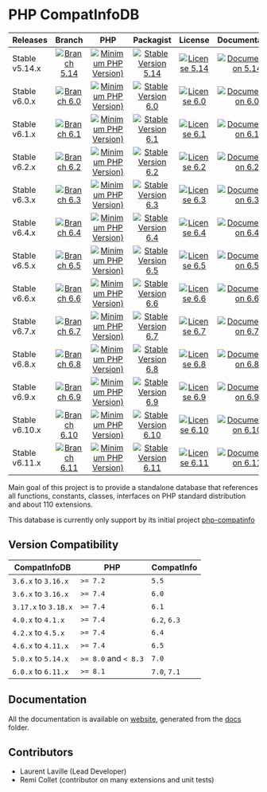 <!-- markdownlint-disable MD013 -->
# PHP CompatInfoDB

| Releases       |                     Branch                     |                               PHP                               |                          Packagist                           |                      License                      |                            Documentation                            |
|:---------------|:----------------------------------------------:|:---------------------------------------------------------------:|:------------------------------------------------------------:|:-------------------------------------------------:|:-------------------------------------------------------------------:|
| Stable v5.14.x | [![Branch 5.14][Branch_514x-img]][Branch_514x] | [![Minimum PHP Version)][PHPVersion_514x-img]][PHPVersion_514x] | [![Stable Version 5.14][Packagist_514x-img]][Packagist_514x] | [![License 5.14][License_514x-img]][License_514x] | [![Documentation 5.14][Documentation_514x-img]][Documentation_514x] |
| Stable v6.0.x  |  [![Branch 6.0][Branch_60x-img]][Branch_60x]   |  [![Minimum PHP Version)][PHPVersion_60x-img]][PHPVersion_60x]  |  [![Stable Version 6.0][Packagist_60x-img]][Packagist_60x]   |  [![License 6.0][License_60x-img]][License_60x]   |  [![Documentation 6.0][Documentation_60x-img]][Documentation_60x]   |
| Stable v6.1.x  |  [![Branch 6.1][Branch_61x-img]][Branch_61x]   |  [![Minimum PHP Version)][PHPVersion_61x-img]][PHPVersion_61x]  |  [![Stable Version 6.1][Packagist_61x-img]][Packagist_61x]   |  [![License 6.1][License_61x-img]][License_61x]   |  [![Documentation 6.1][Documentation_61x-img]][Documentation_61x]   |
| Stable v6.2.x  |  [![Branch 6.2][Branch_62x-img]][Branch_62x]   |  [![Minimum PHP Version)][PHPVersion_62x-img]][PHPVersion_62x]  |  [![Stable Version 6.2][Packagist_62x-img]][Packagist_62x]   |  [![License 6.2][License_62x-img]][License_62x]   |  [![Documentation 6.2][Documentation_62x-img]][Documentation_62x]   |
| Stable v6.3.x  |  [![Branch 6.3][Branch_63x-img]][Branch_63x]   |  [![Minimum PHP Version)][PHPVersion_63x-img]][PHPVersion_63x]  |  [![Stable Version 6.3][Packagist_63x-img]][Packagist_63x]   |  [![License 6.3][License_63x-img]][License_63x]   |  [![Documentation 6.3][Documentation_63x-img]][Documentation_63x]   |
| Stable v6.4.x  |  [![Branch 6.4][Branch_64x-img]][Branch_64x]   |  [![Minimum PHP Version)][PHPVersion_64x-img]][PHPVersion_64x]  |  [![Stable Version 6.4][Packagist_64x-img]][Packagist_64x]   |  [![License 6.4][License_64x-img]][License_64x]   |  [![Documentation 6.4][Documentation_64x-img]][Documentation_64x]   |
| Stable v6.5.x  |  [![Branch 6.5][Branch_65x-img]][Branch_65x]   |  [![Minimum PHP Version)][PHPVersion_65x-img]][PHPVersion_65x]  |  [![Stable Version 6.5][Packagist_65x-img]][Packagist_65x]   |  [![License 6.5][License_65x-img]][License_65x]   |  [![Documentation 6.5][Documentation_65x-img]][Documentation_65x]   |
| Stable v6.6.x  |  [![Branch 6.6][Branch_66x-img]][Branch_66x]   |  [![Minimum PHP Version)][PHPVersion_66x-img]][PHPVersion_66x]  |  [![Stable Version 6.6][Packagist_66x-img]][Packagist_66x]   |  [![License 6.6][License_66x-img]][License_66x]   |  [![Documentation 6.6][Documentation_66x-img]][Documentation_66x]   |
| Stable v6.7.x  |  [![Branch 6.7][Branch_67x-img]][Branch_67x]   |  [![Minimum PHP Version)][PHPVersion_67x-img]][PHPVersion_67x]  |  [![Stable Version 6.7][Packagist_67x-img]][Packagist_67x]   |  [![License 6.7][License_67x-img]][License_67x]   |  [![Documentation 6.7][Documentation_67x-img]][Documentation_67x]   |
| Stable v6.8.x  |  [![Branch 6.8][Branch_68x-img]][Branch_68x]   |  [![Minimum PHP Version)][PHPVersion_68x-img]][PHPVersion_68x]  |  [![Stable Version 6.8][Packagist_68x-img]][Packagist_68x]   |  [![License 6.8][License_68x-img]][License_68x]   |  [![Documentation 6.8][Documentation_68x-img]][Documentation_68x]   |
| Stable v6.9.x  |  [![Branch 6.9][Branch_69x-img]][Branch_69x]   |  [![Minimum PHP Version)][PHPVersion_69x-img]][PHPVersion_69x]  |  [![Stable Version 6.9][Packagist_69x-img]][Packagist_69x]   |  [![License 6.9][License_69x-img]][License_69x]   |  [![Documentation 6.9][Documentation_69x-img]][Documentation_69x]   |
| Stable v6.10.x | [![Branch 6.10][Branch_610x-img]][Branch_610x] | [![Minimum PHP Version)][PHPVersion_610x-img]][PHPVersion_610x] | [![Stable Version 6.10][Packagist_610x-img]][Packagist_610x] | [![License 6.10][License_610x-img]][License_610x] | [![Documentation 6.10][Documentation_610x-img]][Documentation_610x] |
| Stable v6.11.x | [![Branch 6.11][Branch_611x-img]][Branch_611x] | [![Minimum PHP Version)][PHPVersion_611x-img]][PHPVersion_611x] | [![Stable Version 6.11][Packagist_611x-img]][Packagist_611x] | [![License 6.11][License_611x-img]][License_611x] | [![Documentation 6.11][Documentation_611x-img]][Documentation_611x] |

[Branch_514x-img]: https://img.shields.io/badge/branch-5.14-orange
[Branch_514x]: https://github.com/llaville/php-compatinfo-db/tree/5.14
[PHPVersion_514x-img]: https://img.shields.io/packagist/php-v/bartlett/php-compatinfo-db/5.14.0
[PHPVersion_514x]: https://www.php.net/supported-versions.php
[Packagist_514x-img]: https://img.shields.io/badge/packagist-v5.14.0-blue
[Packagist_514x]: https://packagist.org/packages/bartlett/php-compatinfo-db
[License_514x-img]: https://img.shields.io/packagist/l/bartlett/php-compatinfo-db
[License_514x]: https://github.com/llaville/php-compatinfo-db/blob/5.14/LICENSE
[Documentation_514x-img]: https://img.shields.io/badge/documentation-v5.14-green
[Documentation_514x]: https://github.com/llaville/php-compatinfo-db/tree/5.14/docs

[Branch_60x-img]: https://img.shields.io/badge/branch-6.0-orange
[Branch_60x]: https://github.com/llaville/php-compatinfo-db/tree/6.0
[PHPVersion_60x-img]: https://img.shields.io/packagist/php-v/bartlett/php-compatinfo-db/6.0.0
[PHPVersion_60x]: https://www.php.net/supported-versions.php
[Packagist_60x-img]: https://img.shields.io/badge/packagist-v6.0.2-blue
[Packagist_60x]: https://packagist.org/packages/bartlett/php-compatinfo-db
[License_60x-img]: https://img.shields.io/packagist/l/bartlett/php-compatinfo-db
[License_60x]: https://github.com/llaville/php-compatinfo-db/blob/6.0/LICENSE
[Documentation_60x-img]: https://img.shields.io/badge/documentation-v6.0-green
[Documentation_60x]: https://github.com/llaville/php-compatinfo-db/tree/6.0/docs

[Branch_61x-img]: https://img.shields.io/badge/branch-6.1-orange
[Branch_61x]: https://github.com/llaville/php-compatinfo-db/tree/6.1
[PHPVersion_61x-img]: https://img.shields.io/packagist/php-v/bartlett/php-compatinfo-db/6.1.0
[PHPVersion_61x]: https://www.php.net/supported-versions.php
[Packagist_61x-img]: https://img.shields.io/badge/packagist-v6.1.1-blue
[Packagist_61x]: https://packagist.org/packages/bartlett/php-compatinfo-db
[License_61x-img]: https://img.shields.io/packagist/l/bartlett/php-compatinfo-db
[License_61x]: https://github.com/llaville/php-compatinfo-db/blob/6.1/LICENSE
[Documentation_61x-img]: https://img.shields.io/badge/documentation-v6.1-green
[Documentation_61x]: https://github.com/llaville/php-compatinfo-db/tree/6.1/docs

[Branch_62x-img]: https://img.shields.io/badge/branch-6.2-orange
[Branch_62x]: https://github.com/llaville/php-compatinfo-db/tree/6.2
[PHPVersion_62x-img]: https://img.shields.io/packagist/php-v/bartlett/php-compatinfo-db/6.2.0
[PHPVersion_62x]: https://www.php.net/supported-versions.php
[Packagist_62x-img]: https://img.shields.io/badge/packagist-v6.2.1-blue
[Packagist_62x]: https://packagist.org/packages/bartlett/php-compatinfo-db
[License_62x-img]: https://img.shields.io/packagist/l/bartlett/php-compatinfo-db
[License_62x]: https://github.com/llaville/php-compatinfo-db/blob/6.2/LICENSE
[Documentation_62x-img]: https://img.shields.io/badge/documentation-v6.2-green
[Documentation_62x]: https://github.com/llaville/php-compatinfo-db/tree/6.2/docs

[Branch_63x-img]: https://img.shields.io/badge/branch-6.3-orange
[Branch_63x]: https://github.com/llaville/php-compatinfo-db/tree/6.3
[PHPVersion_63x-img]: https://img.shields.io/packagist/php-v/bartlett/php-compatinfo-db/6.3.0
[PHPVersion_63x]: https://www.php.net/supported-versions.php
[Packagist_63x-img]: https://img.shields.io/badge/packagist-v6.3.0-blue
[Packagist_63x]: https://packagist.org/packages/bartlett/php-compatinfo-db
[License_63x-img]: https://img.shields.io/packagist/l/bartlett/php-compatinfo-db
[License_63x]: https://github.com/llaville/php-compatinfo-db/blob/6.3/LICENSE
[Documentation_63x-img]: https://img.shields.io/badge/documentation-v6.3-green
[Documentation_63x]: https://github.com/llaville/php-compatinfo-db/tree/6.3/docs

[Branch_64x-img]: https://img.shields.io/badge/branch-6.4-orange
[Branch_64x]: https://github.com/llaville/php-compatinfo-db/tree/6.4
[PHPVersion_64x-img]: https://img.shields.io/packagist/php-v/bartlett/php-compatinfo-db/6.4.2
[PHPVersion_64x]: https://www.php.net/supported-versions.php
[Packagist_64x-img]: https://img.shields.io/badge/packagist-v6.4.2-blue
[Packagist_64x]: https://packagist.org/packages/bartlett/php-compatinfo-db
[License_64x-img]: https://img.shields.io/packagist/l/bartlett/php-compatinfo-db
[License_64x]: https://github.com/llaville/php-compatinfo-db/blob/6.4/LICENSE
[Documentation_64x-img]: https://img.shields.io/badge/documentation-v6.4-green
[Documentation_64x]: https://github.com/llaville/php-compatinfo-db/tree/6.4/docs

[Branch_65x-img]: https://img.shields.io/badge/branch-6.5-orange
[Branch_65x]: https://github.com/llaville/php-compatinfo-db/tree/6.5
[PHPVersion_65x-img]: https://img.shields.io/packagist/php-v/bartlett/php-compatinfo-db/6.5.0
[PHPVersion_65x]: https://www.php.net/supported-versions.php
[Packagist_65x-img]: https://img.shields.io/badge/packagist-v6.5.0-blue
[Packagist_65x]: https://packagist.org/packages/bartlett/php-compatinfo-db
[License_65x-img]: https://img.shields.io/packagist/l/bartlett/php-compatinfo-db
[License_65x]: https://github.com/llaville/php-compatinfo-db/blob/6.5/LICENSE
[Documentation_65x-img]: https://img.shields.io/badge/documentation-v6.5-green
[Documentation_65x]: https://github.com/llaville/php-compatinfo-db/tree/6.5/docs

[Branch_66x-img]: https://img.shields.io/badge/branch-6.6-orange
[Branch_66x]: https://github.com/llaville/php-compatinfo-db/tree/6.6
[PHPVersion_66x-img]: https://img.shields.io/packagist/php-v/bartlett/php-compatinfo-db/6.6.0
[PHPVersion_66x]: https://www.php.net/supported-versions.php
[Packagist_66x-img]: https://img.shields.io/badge/packagist-v6.6.0-blue
[Packagist_66x]: https://packagist.org/packages/bartlett/php-compatinfo-db
[License_66x-img]: https://img.shields.io/packagist/l/bartlett/php-compatinfo-db
[License_66x]: https://github.com/llaville/php-compatinfo-db/blob/6.6/LICENSE
[Documentation_66x-img]: https://img.shields.io/badge/documentation-v6.6-green
[Documentation_66x]: https://github.com/llaville/php-compatinfo-db/tree/6.6/docs

[Branch_67x-img]: https://img.shields.io/badge/branch-6.7-orange
[Branch_67x]: https://github.com/llaville/php-compatinfo-db/tree/6.7
[PHPVersion_67x-img]: https://img.shields.io/packagist/php-v/bartlett/php-compatinfo-db/6.7.0
[PHPVersion_67x]: https://www.php.net/supported-versions.php
[Packagist_67x-img]: https://img.shields.io/badge/packagist-v6.7.0-blue
[Packagist_67x]: https://packagist.org/packages/bartlett/php-compatinfo-db
[License_67x-img]: https://img.shields.io/packagist/l/bartlett/php-compatinfo-db
[License_67x]: https://github.com/llaville/php-compatinfo-db/blob/6.7/LICENSE
[Documentation_67x-img]: https://img.shields.io/badge/documentation-v6.7-green
[Documentation_67x]: https://github.com/llaville/php-compatinfo-db/tree/6.7/docs

[Branch_68x-img]: https://img.shields.io/badge/branch-6.8-orange
[Branch_68x]: https://github.com/llaville/php-compatinfo-db/tree/6.8
[PHPVersion_68x-img]: https://img.shields.io/packagist/php-v/bartlett/php-compatinfo-db/6.8.0
[PHPVersion_68x]: https://www.php.net/supported-versions.php
[Packagist_68x-img]: https://img.shields.io/badge/packagist-v6.8.0-blue
[Packagist_68x]: https://packagist.org/packages/bartlett/php-compatinfo-db
[License_68x-img]: https://img.shields.io/packagist/l/bartlett/php-compatinfo-db
[License_68x]: https://github.com/llaville/php-compatinfo-db/blob/6.8/LICENSE
[Documentation_68x-img]: https://img.shields.io/badge/documentation-v6.8-green
[Documentation_68x]: https://github.com/llaville/php-compatinfo-db/tree/6.8/docs

[Branch_69x-img]: https://img.shields.io/badge/branch-6.9-orange
[Branch_69x]: https://github.com/llaville/php-compatinfo-db/tree/6.9
[PHPVersion_69x-img]: https://img.shields.io/packagist/php-v/bartlett/php-compatinfo-db/6.9.0
[PHPVersion_69x]: https://www.php.net/supported-versions.php
[Packagist_69x-img]: https://img.shields.io/badge/packagist-v6.9.0-blue
[Packagist_69x]: https://packagist.org/packages/bartlett/php-compatinfo-db
[License_69x-img]: https://img.shields.io/packagist/l/bartlett/php-compatinfo-db
[License_69x]: https://github.com/llaville/php-compatinfo-db/blob/6.9/LICENSE
[Documentation_69x-img]: https://img.shields.io/badge/documentation-v6.9-green
[Documentation_69x]: https://github.com/llaville/php-compatinfo-db/tree/6.9/docs

[Branch_610x-img]: https://img.shields.io/badge/branch-6.10-orange
[Branch_610x]: https://github.com/llaville/php-compatinfo-db/tree/6.10
[PHPVersion_610x-img]: https://img.shields.io/packagist/php-v/bartlett/php-compatinfo-db/6.10.0
[PHPVersion_610x]: https://www.php.net/supported-versions.php
[Packagist_610x-img]: https://img.shields.io/badge/packagist-v6.10.0-blue
[Packagist_610x]: https://packagist.org/packages/bartlett/php-compatinfo-db
[License_610x-img]: https://img.shields.io/packagist/l/bartlett/php-compatinfo-db
[License_610x]: https://github.com/llaville/php-compatinfo-db/blob/6.10/LICENSE
[Documentation_610x-img]: https://img.shields.io/badge/documentation-v6.10-green
[Documentation_610x]: https://github.com/llaville/php-compatinfo-db/tree/6.10/docs

[Branch_611x-img]: https://img.shields.io/badge/branch-6.11-orange
[Branch_611x]: https://github.com/llaville/php-compatinfo-db/tree/6.11
[PHPVersion_611x-img]: https://img.shields.io/packagist/php-v/bartlett/php-compatinfo-db/6.11.0
[PHPVersion_611x]: https://www.php.net/supported-versions.php
[Packagist_611x-img]: https://img.shields.io/badge/packagist-v6.11.0-blue
[Packagist_611x]: https://packagist.org/packages/bartlett/php-compatinfo-db
[License_611x-img]: https://img.shields.io/packagist/l/bartlett/php-compatinfo-db
[License_611x]: https://github.com/llaville/php-compatinfo-db/blob/6.11/LICENSE
[Documentation_611x-img]: https://img.shields.io/badge/documentation-v6.11-green
[Documentation_611x]: https://github.com/llaville/php-compatinfo-db/tree/6.11/docs

Main goal of this project is to provide a standalone database that references
all functions, constants, classes, interfaces on PHP standard distribution and about 110 extensions.

This database is currently only support by its initial project [php-compatinfo](https://github.com/llaville/php-compatinfo)

## Version Compatibility

 | CompatInfoDB         | PHP                  | CompatInfo   |
 |----------------------|----------------------|--------------|
 | `3.6.x`  to `3.16.x` | `>= 7.2`             | `5.5`        |
 | `3.6.x`  to `3.16.x` | `>= 7.4`             | `6.0`        |
 | `3.17.x` to `3.18.x` | `>= 7.4`             | `6.1`        |
 | `4.0.x`  to `4.1.x`  | `>= 7.4`             | `6.2`, `6.3` |
 | `4.2.x`  to `4.5.x`  | `>= 7.4`             | `6.4`        |
 | `4.6.x`  to `4.11.x` | `>= 7.4`             | `6.5`        |
 | `5.0.x`  to `5.14.x` | `>= 8.0` and `< 8.3` | `7.0`        |
 | `6.0.x`  to `6.11.x` | `>= 8.1`             | `7.0`, `7.1` |

## Documentation

All the documentation is available on [website](https://llaville.github.io/php-compatinfo-db/6.11),
generated from the [docs](https://github.com/llaville/php-compatinfo-db/tree/6.11/docs) folder.

## Contributors

* Laurent Laville (Lead Developer)
* Remi Collet (contributor on many extensions and unit tests)
